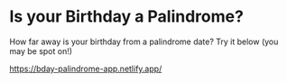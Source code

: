 <h1>Is your Birthday a Palindrome?</h1>

How far away is your birthday from a palindrome date? Try it below (you may be spot on!)

https://bday-palindrome-app.netlify.app/